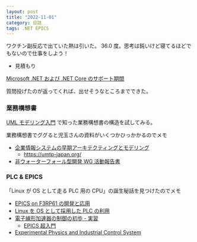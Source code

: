 ```yaml
---
layout: post
title: "2022-11-01"
category: 日誌
tags: .NET EPICS
---
```


ワクチン副反応で出ていた熱は引いた。 36.0 度。思考は鈍いけど寝てるほどでもないので仕事をしよう！

- 見積もり

[Microsoft .NET および .NET Core のサポート期間](https://learn.microsoft.com/ja-jp/lifecycle/products/microsoft-net-and-net-core)

質問投げたのが返ってくれば、出せそうなところまでできた。

### 業務構想書

[UML モデリング入門](https://www.amazon.co.jp/gp/product/B00EH93MR8) で知った業務構想書の構造を試してみる。

業務構想書でググると児玉さんの資料がいくつかひっかかるのでメモ

- [企業情報システムの早期アーキテクティングとモデリング](https://umtp-japan.org/pdf/mf2013/20131120_kodama_presentation.pdf)
  - https://umtp-japan.org/
- [非ウォーターフォール型開発 WG 活動報告書](https://www.ipa.go.jp/files/000004613.pdf)

### PLC & EPICS

「Linux が OS として走る PLC 用の CPU」の誕生秘話を見つけたのでメモ

- [EPICS on F3RP61 の開発と応用](https://www.pasj.jp/kaishi/cgi-bin/kasokuki.cgi?articles%2F6%2Fp321.pdf)
- [Linux を OS として採用した PLC の利用](http://www-linac.kek.jp/cont/epics/f3rp61/kenshukai-odagiri-aug2010.pdf)
- [電子線形加速器の制御の初歩 - 実習](https://www-linac.kek.jp/jisshu/)
  - [EPICS 超入門](http://www-linac.kek.jp/jisshu/EPICSintro.pdf)
- [Experimental Physics and Industrial Control System](https://epics.anl.gov/index.php)
